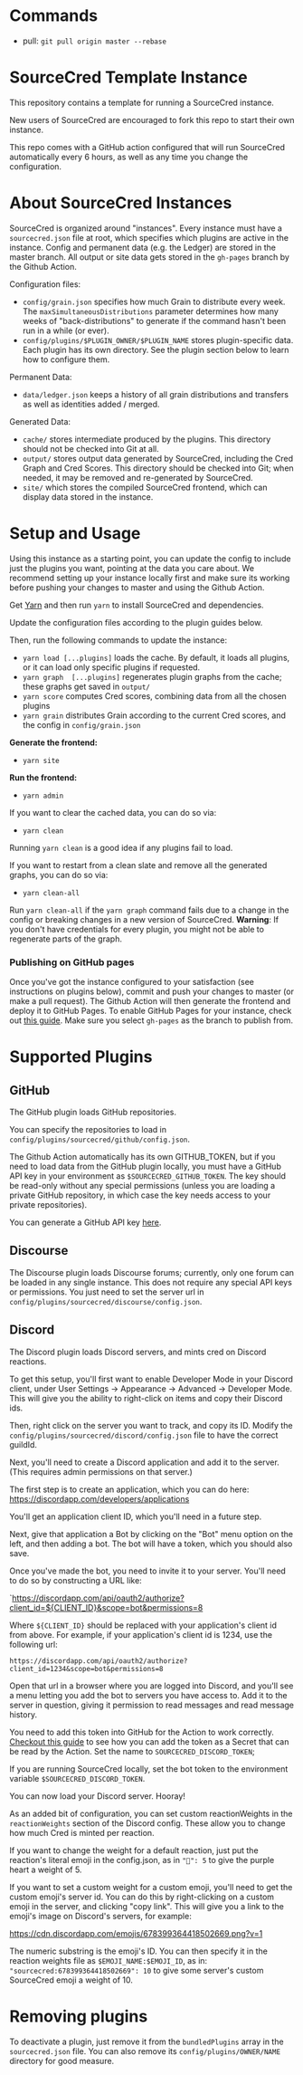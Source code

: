# Commands

- pull: `git pull origin master --rebase`

# SourceCred Template Instance

This repository contains a template for running a SourceCred instance.

New users of SourceCred are encouraged to fork this repo to start their own
instance.

This repo comes with a GitHub action configured that will run SourceCred automatically
every 6 hours, as well as any time you change the configuration.

# About SourceCred Instances

SourceCred is organized around "instances". Every instance must have a
`sourcecred.json` file at root, which specifies which plugins are active in the
instance. Config and permanent data (e.g. the Ledger) are stored in the master branch.
All output or site data gets stored in the `gh-pages` branch by the Github Action.

Configuration files:
- `config/grain.json` specifies how much Grain to distribute every week. The `maxSimultaneousDistributions` parameter 
determines how many weeks of "back-distributions" to generate if the command hasn't been run in a while (or ever).
- `config/plugins/$PLUGIN_OWNER/$PLUGIN_NAME` stores plugin-specific data. Each
  plugin has its own directory. See the plugin section below to learn how to configure them.

Permanent Data:
- `data/ledger.json` keeps a history of all grain distributions and transfers as well as identities added / merged.

Generated Data: 

- `cache/` stores intermediate produced by the plugins. This directory should
  not be checked into Git at all.
- `output/` stores output data generated by SourceCred, including the Cred
  Graph and Cred Scores. This directory should be checked into Git; when
  needed, it may be removed and re-generated by SourceCred.
- `site/` which stores the compiled SourceCred frontend, which can display data
  stored in the instance.


# Setup and Usage

Using this instance as a starting point, you can update the config to include
just the plugins you want, pointing at the data you care about. We recommend setting up
your instance locally first and make sure its working before pushing your changes
to master and using the Github Action.

Get [Yarn] and then run `yarn` to install SourceCred and dependencies.

Update the configuration files according to the plugin guides below.

Then, run the following commands to update the instance:

- `yarn load [...plugins]` loads the cache. By default, it loads all
  plugins, or it can load only specific plugins if requested.
- `yarn graph  [...plugins]` regenerates plugin graphs from the cache;
  these graphs get saved in `output/`
- `yarn score` computes Cred scores, combining data from all the chosen
  plugins
- `yarn grain` distributes Grain according to the current Cred scores, and the config in `config/grain.json`

**Generate the frontend:**

- `yarn site`

**Run the frontend:**

- `yarn admin`


If you want to clear the cached data, you can do so via:

- `yarn clean` 

Running `yarn clean` is a good idea if any plugins fail to load.

If you want to restart from a clean slate and remove all the generated graphs, you can do so via:

- `yarn clean-all` 

Run `yarn clean-all` if the `yarn graph` command fails due to a change in the config or breaking changes in a new version of SourceCred.
**Warning**: If you don't have credentials for every plugin, you might not be able to regenerate parts of the graph.

### Publishing on GitHub pages

Once you've got the instance configured to your satisfaction (see instructions on plugins below),
commit and push your changes to master (or make a pull request). The Github Action will then generate the frontend
and deploy it to GitHub Pages. To enable GitHub Pages for your instance, check out [this guide](https://docs.github.com/en/github/working-with-github-pages/configuring-a-publishing-source-for-your-github-pages-site).
Make sure you select `gh-pages` as the branch to publish from. 

# Supported Plugins

## GitHub

The GitHub plugin loads GitHub repositories.

You can specify the repositories to load in
`config/plugins/sourcecred/github/config.json`.

The Github Action automatically has its own GITHUB_TOKEN, but if you need to load data from the 
GitHub plugin locally, you must have a GitHub API key in your environment as
`$SOURCECRED_GITHUB_TOKEN`. The key should be read-only without any special
permissions (unless you are loading a private GitHub repository, in which case
the key needs access to your private repositories).

You can generate a GitHub API key [here](https://github.com/settings/tokens).

## Discourse

The Discourse plugin loads Discourse forums; currently, only one forum can be loaded in any single instance. This does not require any special API
keys or permissions. You just need to set the server url in `config/plugins/sourcecred/discourse/config.json`.

## Discord

The Discord plugin loads Discord servers, and mints cred on Discord reactions.

To get this setup, you'll first want to enable Developer Mode in your Discord
client, under User Settings -> Appearance -> Advanced -> Developer Mode. This
will give you the ability to right-click on items and copy their Discord ids.

Then, right click on the server you want to track, and copy its ID. Modify the
`config/plugins/sourcecred/discord/config.json` file to have the correct
guildId.

Next, you'll need to create a Discord application and add it to the server. (This requires admin permissions on that server.)

The first step is to create an application, which you can do here:
https://discordapp.com/developers/applications

You'll get an application client ID, which you'll need in a future step.

Next, give that application a Bot by clicking on the "Bot" menu option on the left, and then adding a bot.
The bot will have a token, which you should also save.

Once you've made the bot, you need to invite it to your server.
You'll need to do so by constructing a URL like:

`https://discordapp.com/api/oauth2/authorize?client_id=${CLIENT_ID}&scope=bot&permissions=8

Where `${CLIENT_ID}` should be replaced with your application's client id from
above. For example, if your application's client id is 1234, use the following url:

`https://discordapp.com/api/oauth2/authorize?client_id=1234&scope=bot&permissions=8`

Open that url in a browser where you are logged into Discord, and you'll see a
menu letting you add the bot to servers you have access to. Add it to the
server in question, giving it permission to read messages and read message
history.

You need to add this token into GitHub for the Action to work correctly.
[Checkout this guide](https://docs.github.com/en/actions/configuring-and-managing-workflows/creating-and-storing-encrypted-secrets#creating-encrypted-secrets-for-a-repository) 
to see how you can add the token as a Secret that can be read by the Action. Set the name to `SOURCECRED_DISCORD_TOKEN`;

If you are running SourceCred locally, set the bot token to the environment variable `$SOURCECRED_DISCORD_TOKEN`.

You can now load your Discord server. Hooray!

As an added bit of configuration, you can set custom reactionWeights in the
`reactionWeights` section of the Discord config. These allow you to change how
much Cred is minted per reaction.

If you want to change the weight for a default reaction, just put the
reaction's literal emoji in the config.json, as in `"💜": 5` to give the purple
heart a weight of 5.

If you want to set a custom weight for a custom emoji, you'll need to get the
custom emoji's server id. You can do this by right-clicking on a custom emoji
in the server, and clicking "copy link". This will give you a link to the
emoji's image on Discord's servers, for example:

https://cdn.discordapp.com/emojis/678399364418502669.png?v=1

The numeric substring is the emoji's ID. You can then specify it in the
reaction weights file as `$EMOJI_NAME:$EMOJI_ID`, as in:
`"sourcecred:678399364418502669": 10` to give some server's custom SourceCred
emoji a weight of 10.

# Removing plugins

To deactivate a plugin, just remove it from the `bundledPlugins` array in the `sourcecred.json` file.
You can also remove its `config/plugins/OWNER/NAME` directory for good measure.



[Yarn]: https://classic.yarnpkg.com/

